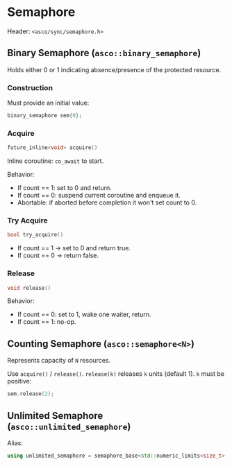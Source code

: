 # Semaphore

Header: `<asco/sync/semaphore.h>`

## Binary Semaphore (`asco::binary_semaphore`)

Holds either 0 or 1 indicating absence/presence of the protected resource.

### Construction

Must provide an initial value:

```cpp
binary_semaphore sem{0};
```

### Acquire

```cpp
future_inline<void> acquire()
```

Inline coroutine: `co_await` to start.

Behavior:

* If count == 1: set to 0 and return.
* If count == 0: suspend current coroutine and enqueue it.
* Abortable: if aborted before completion it won't set count to 0.

### Try Acquire

```cpp
bool try_acquire()
```

* If count == 1 -> set to 0 and return true.
* If count == 0 -> return false.

### Release

```cpp
void release()
```

Behavior:

* If count == 0: set to 1, wake one waiter, return.
* If count == 1: no-op.

## Counting Semaphore (`asco::semaphore<N>`)

Represents capacity of `N` resources.

Use `acquire()` / `release()`. `release(k)` releases `k` units (default 1). `k` must be positive:

```cpp
sem.release(2);
```

## Unlimited Semaphore (`asco::unlimited_semaphore`)

Alias:

```cpp
using unlimited_semaphore = semaphore_base<std::numeric_limits<size_t>::max()>;
```
